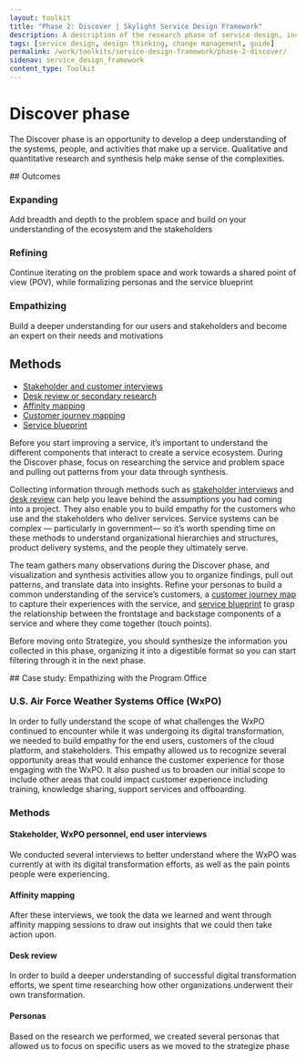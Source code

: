```yaml
---
layout: toolkit
title: "Phase 2: Discover | Skylight Service Design Framework"
description: A description of the research phase of service design, including outcomes and methods.
tags: [service design, design thinking, change management, guide]
permalink: /work/toolkits/service-design-framework/phase-2-discover/
sidenav: service_design_framework
content_type: Toolkit
---
```


# Discover phase

The Discover phase is an opportunity to develop a deep understanding of the systems, people, and activities that make up a service. Qualitative and quantitative research and synthesis help make sense of the complexities.


<div class="callout--tip callout--summary" markdown="1">
## Outcomes

### Expanding
Add breadth and depth to the problem space and build on your understanding of the ecosystem and the stakeholders

### Refining
Continue iterating on the problem space and work towards a shared point of view (POV), while formalizing personas and the service blueprint

### Empathizing
Build a deeper understanding for our users and stakeholders and become an expert on their needs and motivations

## Methods
- [Stakeholder and customer interviews](/work/toolkits/service-design-framework/methods/stakeholder-and-customer-interviews/)
- [Desk review or secondary research](/work/toolkits/service-design-framework/methods/desk-review-or-secondary-research/)
- [Affinity mapping](/work/toolkits/service-design-framework/methods/affinity-mapping/)
- [Customer journey mapping](/work/toolkits/service-design-framework/methods/customer-journey-mapping/)
- [Service blueprint](/work/toolkits/service-design-framework/methods/service-blueprint/)
</div>

Before you start improving a service, it’s important to understand the different components that interact to create a service ecosystem. During the Discover phase, focus on researching the service and problem space and pulling out patterns from your data through synthesis.

Collecting information through methods such as [stakeholder interviews](/work/toolkits/service-design-framework/methods/stakeholder-and-customer-interviews/) and [desk review](/work/toolkits/service-design-framework/methods/desk-review-or-secondary-research/) can help you leave behind the assumptions you had coming into a project. They also enable you to build empathy for the customers who use and the stakeholders who deliver services. Service systems can be complex — particularly in government— so it’s worth spending time on these methods to understand organizational hierarchies and structures, product delivery systems, and the people they ultimately serve.

The team gathers many observations during the Discover phase, and visualization and synthesis activities allow you to organize findings, pull out patterns, and translate data into insights. Refine your personas to build a common understanding of the service’s customers, a [customer journey map](/work/toolkits/service-design-framework/methods/customer-journey-mapping/) to capture their experiences with the service, and [service blueprint](/work/toolkits/service-design-framework/methods/service-blueprint/) to grasp the relationship between the frontstage and backstage components of a service and where they come together (touch points).

Before moving onto Strategize, you should synthesize the information you collected in this phase, organizing it into a digestible format so you can start filtering through it in the next phase.

<div class="callout callout--case-study" markdown="1">
## Case study: Empathizing with the Program Office

### U.S. Air Force Weather Systems Office (WxPO)

In order to fully understand the scope of what challenges the WxPO continued to encounter while it was undergoing its digital transformation, we needed to build empathy for the end users, customers of the cloud platform, and stakeholders. This empathy allowed us to recognize several opportunity areas that would enhance the customer experience for those engaging with the WxPO. It also pushed us to broaden our initial scope to include other areas that could impact customer experience including training, knowledge sharing, support services and offboarding.

### Methods

#### Stakeholder, WxPO personnel, end user interviews

We conducted several interviews to better understand where the WxPO was currently at with its digital transformation efforts, as well as the pain points people were experiencing.

#### Affinity mapping

After these interviews, we took the data we learned and went through affinity mapping sessions to draw out insights that we could then take action upon.

#### Desk review

In order to build a deeper understanding of successful digital transformation efforts, we spent time researching how other organizations underwent their own transformation.

#### Personas

Based on the research we performed, we created several personas that allowed us to focus on specific users as we moved to the strategize phase
</div>
